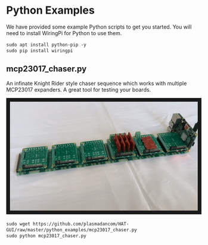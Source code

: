 # Python Examples

We have provided some example Python scripts to get you started. You will need to install WiringPi for Python to use them.

```
sudo apt install python-pip -y
sudo pip install wiringpi
```


## mcp23017_chaser.py

An infinate Knight Rider style chaser sequence which works with multiple MCP23017 expanders. A great tool for testing your boards.

<p align="center">
    <a href="http://www.youtube.com/watch?feature=player_embedded&v=CksWK6oX5S8" target="_blank">
        <img src="/img/mcp23017_chaser.gif" alt="MCP23017 Chaser Demo" width="520" height="293" border="10">
    </a>
</p>

```
sudo wget https://github.com/plasmadancom/HAT-GUI/raw/master/python_examples/mcp23017_chaser.py
sudo python mcp23017_chaser.py
```
